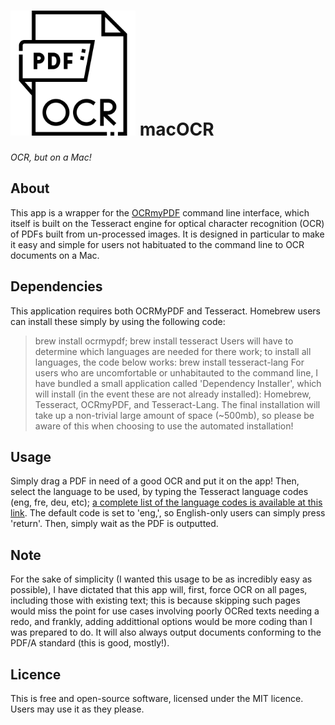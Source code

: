 # <img src="ocr.png" alt="icon" width="200"/> macOCR
*OCR, but on a Mac!*
## About
This app is a wrapper for the [OCRmyPDF](https://github.com/ocrmypdf/OCRmyPDF) command line interface, which itself is built on the Tesseract engine for optical character recognition (OCR) of PDFs built from un-processed images.  It is designed in particular to make it easy and simple for users not habituated to the command line to OCR documents on a Mac.
## Dependencies
This application requires both OCRMyPDF and Tesseract. Homebrew users can install these simply by using the following code:
> brew install ocrmypdf; brew install tesseract
Users will have to determine which languages are needed for there work; to install all languages, the code below works:
> brew install tesseract-lang
For users who are uncomfortable or unhabitauted to the command line, I have bundled a small application called 'Dependency Installer', which will install (in the event these are not already installed): Homebrew, Tesseract, OCRmyPDF, and Tesseract-Lang.  The final installation will take up a non-trivial large amount of space (~500mb), so please be aware of this when choosing to use the automated installation!  
## Usage
Simply drag a PDF in need of a good OCR and put it on the app! Then, select the language to be used, by typing the Tesseract language codes (eng, fre, deu, etc); [a complete list of the language codes is available at this link](https://tesseract-ocr.github.io/tessdoc/Data-Files-in-different-versions.html).  The default code is set to 'eng,', so English-only users can simply press 'return'. Then, simply wait as the PDF is outputted.
## Note
For the sake of simplicity (I wanted this usage to be as incredibly easy as possible), I have dictated that this app will, first, force OCR on all pages, including those with existing text; this is because skipping such pages would miss the point for use cases involving poorly OCRed texts needing a redo, and frankly, adding addittional options would be more coding than I was prepared to do.  It will also always output documents conforming to the PDF/A standard (this is good, mostly!).
## Licence
This is free and open-source software, licensed under the MIT licence.  Users may use it as they please.
